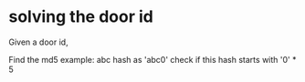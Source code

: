 # solving the door id #

Given a door id, 

Find the md5
example: abc
hash as 'abc0' 
check if this hash starts with '0' * 5
